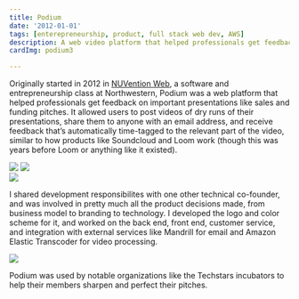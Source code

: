 ```yaml
---
title: Podium
date: '2012-01-01'
tags: [enterepreneurship, product, full stack web dev, AWS]
description: A web video platform that helped professionals get feedback on important presentations
cardImg: podium3

---
```


<script>
    import Img from '@zerodevx/svelte-img'    
    import logo from '$lib/images/podiumlogo.png?as=run:0';
    import s1 from '$lib/images/podium1.png?as=run';
    import s2 from '$lib/images/podium2.png?as=run';
    import s3 from '$lib/images/podium3.png?as=run';
</script>

Originally started in 2012 in [NUVention Web](https://farley.northwestern.edu/academics-resources/nuvention/), a software and entrepreneurship class at Northwestern, Podium was a web platform that helped professionals get feedback on important presentations like sales and funding pitches. It allowed users to post videos of dry runs of their presentations, share them to anyone with an email address, and receive feedback that’s automatically time-tagged to the relevant part of the video, similar to how products like Soundcloud and Loom work (though this was years before Loom or anything like it existed).

<div class="flex flex-row gap-2 mt-8 mb-2">
    <Img src={s1} />
    <Img src={s2} />
</div>
<Img class="mb-8" src={s3} />


I shared development responsibilites with one other technical co-founder, and was involved in pretty much all the product decisions made, from business model to branding to technology. I developed the logo and color scheme for it, and worked on the back end, front end, customer service, and integration with external services like Mandrill for email and Amazon Elastic Transcoder for video processing.

<Img class="my-8 mx-auto sm:w-96" src={logo} />

Podium was used by notable organizations like the Techstars incubators to help their members sharpen and perfect their pitches.
